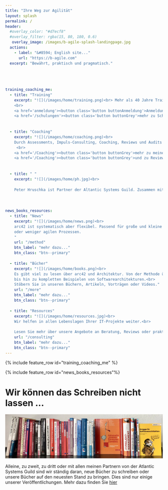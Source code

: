 ```yaml
---
title: "Ihre Weg zur Agilität"
layout: splash
permalink: /
header: 
  #overlay_color: "#d7ecf8"
  #overlay_filter: rgba(15, 80, 180, 0.6)
   overlay_image: /images/b-agile-splash-landingpage.jpg
  actions:  
    - label: "&#8594; English site..."
      url: "https://b-agile.com"
  excerpt: "Bewährt, praktisch und pragmatisch."




training_coaching_me:
  - title: "Training"
    excerpt: "![](/images/home/training.png)<br> Mehr als 40 Jahre Trainingserfahrung für Software-Entwicklungsmethoden möchte ich gerne an Sie weitergeben. Als akkreditierter Partner von **IREB** und **iSAQB** bilde ich Sie nicht nur in allen Themen rund um Agilität aus, sondern auch in klassischem Requirements Engineering und Software-Architekturen.
    <br>
    <a href='anmeldung'><button class='button buttonAnmeldung'>Anmeldung</button></a>
    <a href='/schulungen'><button class='button buttonGrey'>mehr zu Schulungen</button></a>"
    
      
  - title: "Coaching"
    excerpt: "![](/images/home/coaching.png)<br>
    Durch Assessments, Impuls-Consulting, Coaching, Reviews und Audits mache ich Ihr Team im Projekt fit. Oftmals ist _Training on the Job_ (Lernen anhand der eigenen Aufgabenstellung) der effektivste Weg zu besseren Entwicklungsprozessen.
     <br>
	<a href='/Coaching'><button class='button buttonGrey'>mehr zu meinen Beratungsangeboten</button></a>
	<a href='/Coaching'><button class='button buttonGrey'>und zu Reviews und Audits</button></a>"
    
  
  - title: " "
    excerpt: "![](/images/home/ph.jpg)<br>

    Peter Hruschka ist Partner der Altantic Systems Guild. Zusammen mit Tom DeMarco, Tim Lister, Steve McMenamin, Suzanne und James Robertson arbeitet er seit vielen Jahren daran, System- und Software-Entwicklung transparenter, effektiver, pragmatischer und dadurch erfolgreicher zu gestalten."
    
    
   
news_books_resources: 
  - title: "News"
    excerpt: "![](/images/home/news.png)<br>
    arc42 ist systematisch aber flexibel. Passend für große und kleine Teams in iterativen 
    oder weniger agilen Prozessen.
    "
    url: "/method"
    btn_label: "mehr dazu..."
    btn_class: "btn--primary"  

  - title: "Bücher"
    excerpt: "![](/images/home/books.png)<br>
    Es gibt viel zu lesen über arc42 und Architektur. Von der Methode über _good practices_
    bis hin zu kompletten Beispielen von Softwarearchitekturen.<br>
    Stöbern Sie in unseren Büchern, Artikeln, Vorträgen oder Videos."
    url: "/more"
    btn_label: "mehr dazu..."
    btn_class: "btn--primary"
  
  - title: "Resources"
    excerpt: "![](/images/home/resources.jpg)<br>
    Wir helfen in allen Lebenslagen Ihrer IT-Projekte weiter.<br>
    
    Lesen Sie mehr über unsere Angebote an Beratung, Reviews oder praktische Unterstützung für Ihre Projekte."
    url: "/consulting"
    btn_label: "mehr dazu..."
    btn_class: "btn--primary"
---
```


{% include feature_row id="training_coaching_me" %}


{% include feature_row id="news_books_resources"%}


# Wir können das Schreiben nicht lassen ... 
![](/images/home/guildbooks.jpeg)
<br>

Alleine, zu zweit, zu dritt oder mit allen meinen Partnern von der Atlantic Systems Guild sind wir ständig daran, neue Bücher zu schreiben oder unsere Bücher auf den neuesten Stand zu bringen. Dies sind nur einige unserer Veröffentlichungen. Mehr dazu finden Sie [hier](/books)


